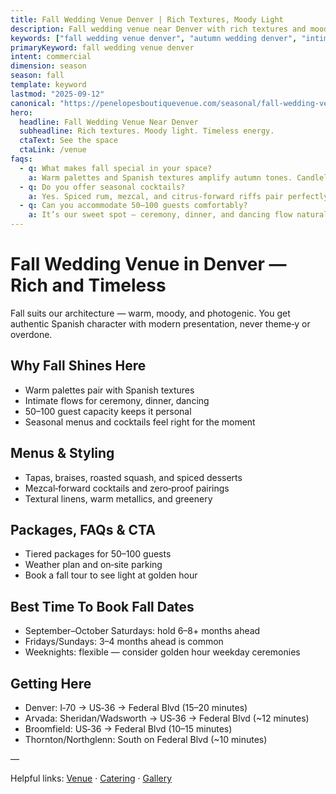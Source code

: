 ```yaml
---
title: Fall Wedding Venue Denver | Rich Textures, Moody Light
description: Fall wedding venue near Denver with rich textures and moody Spanish ambiance. Intimate 50–100 guest space with curated bar and seasonal menus.
keywords: ["fall wedding venue denver", "autumn wedding denver", "intimate fall wedding", "fall reception venue", "denver fall wedding ideas"]
primaryKeyword: fall wedding venue denver
intent: commercial
dimension: season
season: fall
template: keyword
lastmod: "2025-09-12"
canonical: "https://penelopesboutiquevenue.com/seasonal/fall-wedding-venue-denver/"
hero:
  headline: Fall Wedding Venue Near Denver
  subheadline: Rich textures. Moody light. Timeless energy.
  ctaText: See the space
  ctaLink: /venue
faqs:
  - q: What makes fall special in your space?
    a: Warm palettes and Spanish textures amplify autumn tones. Candlelight and natural materials feel effortless, not over‑styled.
  - q: Do you offer seasonal cocktails?
    a: Yes. Spiced rum, mezcal, and citrus‑forward riffs pair perfectly with fall menus.
  - q: Can you accommodate 50–100 guests comfortably?
    a: It’s our sweet spot — ceremony, dinner, and dancing flow naturally without overcrowding.
---
```


# Fall Wedding Venue in Denver — Rich and Timeless

Fall suits our architecture — warm, moody, and photogenic. You get authentic Spanish character with modern presentation, never theme‑y or overdone.

## Why Fall Shines Here
- Warm palettes pair with Spanish textures
- Intimate flows for ceremony, dinner, dancing
- 50–100 guest capacity keeps it personal
- Seasonal menus and cocktails feel right for the moment

## Menus & Styling
- Tapas, braises, roasted squash, and spiced desserts
- Mezcal‑forward cocktails and zero‑proof pairings
- Textural linens, warm metallics, and greenery

## Packages, FAQs & CTA
- Tiered packages for 50–100 guests
- Weather plan and on‑site parking
- Book a fall tour to see light at golden hour

## Best Time To Book Fall Dates
- September–October Saturdays: hold 6–8+ months ahead
- Fridays/Sundays: 3–4 months ahead is common
- Weeknights: flexible — consider golden hour weekday ceremonies

## Getting Here
- Denver: I‑70 → US‑36 → Federal Blvd (15–20 minutes)
- Arvada: Sheridan/Wadsworth → US‑36 → Federal Blvd (~12 minutes)
- Broomfield: US‑36 → Federal Blvd (10–15 minutes)
- Thornton/Northglenn: South on Federal Blvd (~10 minutes)

—

Helpful links: [Venue](/venue) · [Catering](/catering) · [Gallery](/gallery)


